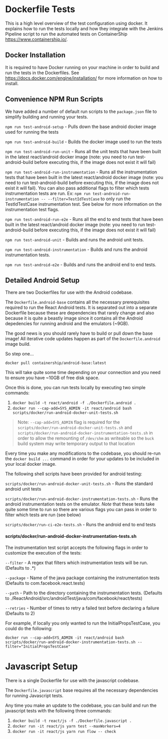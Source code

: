 # Dockerfile Tests

This is a high level overview of the test configuration using docker. It explains how to run the tests locally
and how they integrate with the Jenkins Pipeline script to run the automated tests on ContainerShip <https://www.containership.io/>.

## Docker Installation

It is required to have Docker running on your machine in order to build and run the tests in the Dockerfiles.
See <https://docs.docker.com/engine/installation/> for more information on how to install.

## Convenience NPM Run Scripts

We have added a number of default run scripts to the `package.json` file to simplify building and running your tests.

`npm run test-android-setup` - Pulls down the base android docker image used for running the tests

`npm run test-android-build` - Builds the docker image used to run the tests

`npm run test-android-run-unit` - Runs all the unit tests that have been built in the latest react/android docker image (note: you need to run test-android-build before executing this, if the image does not exist it will fail)

`npm run test-android-run-instrumentation` - Runs all the instrumentation tests that have been built in the latest react/android docker image (note: you need to run test-android-build before executing this, if the image does not exist it will fail). You can also pass additional flags to filter which tests instrumentation tests are run. Ex: `npm run test-android-run-instrumentation -- --filter=TestIdTestCase` to only run the TestIdTestCase instrumentation test. See below for more information
on the instrumentation test flags.

`npm run test-android-run-e2e` - Runs all the end to end tests that have been built in the latest react/android docker image (note: you need to run test-android-build before executing this, if the image does not exist it will fail)

`npm run test-android-unit` - Builds and runs the android unit tests.

`npm run test-android-instrumentation` - Builds and runs the android instrumentation tests.

`npm run test-android-e2e` - Builds and runs the android end to end tests.

## Detailed Android Setup

There are two Dockerfiles for use with the Android codebase.

The `Dockerfile.android-base` contains all the necessary prerequisites required to run the React Android tests. It is
separated out into a separate Dockerfile because these are dependencies that rarely change and also because it is quite
a beastly image since it contains all the Android depedencies for running android and the emulators (~9GB).

The good news is you should rarely have to build or pull down the base image! All iterative code updates happen as
part of the `Dockerfile.android` image build.

So step one...

`docker pull containership/android-base:latest`

This will take quite some time depending on your connection and you need to ensure you have ~10GB of free disk space.

Once this is done, you can run tests locally by executing two simple commands:

1. `docker build -t react/android -f ./Dockerfile.android .`
2. `docker run --cap-add=SYS_ADMIN -it react/android bash scripts/docker/run-android-docker-unit-tests.sh`

> Note: `--cap-add=SYS_ADMIN` flag is required for the `scripts/docker/run-android-docker-unit-tests.sh` and
`scripts/docker/run-android-docker-instrumentation-tests.sh` in order to allow the remounting of `/dev/shm` as writeable
so the `buck` build system may write temporary output to that location

Every time you make any modifications to the codebase, you should re-run the `docker build ...` command in order for your
updates to be included in your local docker image.

The following shell scripts have been provided for android testing:

`scripts/docker/run-android-docker-unit-tests.sh` - Runs the standard android unit tests

`scripts/docker/run-android-docker-instrumentation-tests.sh` - Runs the android instrumentation tests on the emulator. *Note* that these
tests take quite some time to run so there are various flags you can pass in order to filter which tests are run (see below)

`scripts/docker/run-ci-e2e-tests.sh` - Runs the android end to end tests

#### scripts/docker/run-android-docker-instrumentation-tests.sh

The instrumentation test script accepts the following flags in order to customize the execution of the tests:

`--filter` - A regex that filters which instrumentation tests will be run. (Defaults to .*)

`--package` - Name of the java package containing the instrumentation tests (Defaults to com.facebook.react.tests)

`--path` - Path to the directory containing the instrumentation tests. (Defaults to ./ReactAndroid/src/androidTest/java/com/facebook/react/tests)

`--retries` - Number of times to retry a failed test before declaring a failure (Defaults to 2)

For example, if locally you only wanted to run the InitialPropsTestCase, you could do the following:

`docker run --cap-add=SYS_ADMIN -it react/android bash scripts/docker/run-android-docker-instrumentation-tests.sh --filter="InitialPropsTestCase"`

# Javascript Setup

There is a single Dockerfile for use with the javascript codebase.

The `Dockerfile.javascript` base requires all the necessary dependencies for running Javascript tests.

Any time you make an update to the codebase, you can build and run the javascript tests with the following three commands:

1. `docker build -t react/js -f ./Dockerfile.javascript .`
2. `docker run -it react/js yarn test --maxWorkers=4`
3. `docker run -it react/js yarn run flow -- check`
